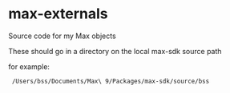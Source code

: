 # max-externals
Source code for my Max objects

These should go in a directory on the local max-sdk source path 

for example:
```bash
 /Users/bss/Documents/Max\ 9/Packages/max-sdk/source/bss
```
